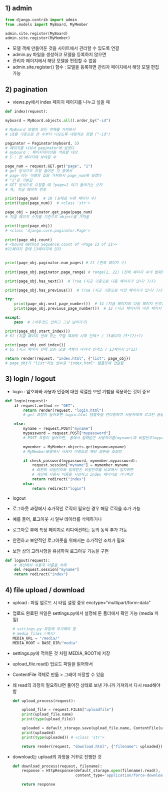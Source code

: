 ## 1) admin



```py
from django.contrib import admin
from .models import MyBoard, MyMember

admin.site.register(MyBoard)
admin.site.register(MyMember)
```



- 모델 객체 만들어둔 것을 사이트에서 관리할 수 있도록 연결
- admin.py 파일을 생성하고 모델을 등록하지 않으면
- 관리자 페이지에서 해당 모델을 편집할 수 없음
- admin.site.register() 함수 : 모델을 등록하면 관리자 페이지에서 해당 모델 편집 가능



## 2) pagination



- views.py에서 index 페이지 페이지를 나누고 싶을 때

  

```py
def index(request):

myboard = MyBoard.objects.all().order_by("-id")

# MyBoard 모델의 모든 객체를 가져와서
# id를 기준으로 큰 수부터 나오도록 내림차순 정렬 ("-id")

paginator = Paginator(myboard, 5)
# 페이지를 나눠서 paginator에 넣겠다
# myboard : 페이지네이션을 적용할 대상
# 5 : 한 페이지에 보여질 수

page_num = request.GET.get("page", "1")
# get 방식으로 요청 들어온 것 중에서
# page 라는 이름의 값을 가져와서 page_num에 넣겠다
# "1"은 기본값
# GET 방식으로 요청할 때 ?page=2 여기 들어가는 숫자
# 즉, 지금 페이지 번호

print(page_num)  # 19 (실제로 누른 페이지 수)
print(type(page_num))  # <class 'str'>

page_obj = paginator.get_page(page_num)
# 지금 페이지 숫자를 기준으로 object를 가져옴

print(type(page_obj))  
# <class 'django.core.paginator.Page'>
    
print(page_obj.count)
# <bound method Sequence.count of <Page 13 of 21>> 
#21페이지 중에 13페이지에 있다
   

print(page_obj.paginator.num_pages) # 21 (전체 페이지 수)
  
print(page_obj.paginator.page_range) # range(1, 22) (전체 페이지 수의 범위)

print(page_obj.has_next())  # True (지금 기준으로 다음 페이지가 있니? T/F)

print(page_obj.has_previous())  # True (지금 기준으로 이전 페이지가 있니? T/F)

try:
	print(page_obj.next_page_number())  # 14 (지금 페이지의 다음 페이지 번호)
	print(page_obj.previous_page_number())  # 12 (지금 페이지의 이전 페이지 번호)

except:
	pass  # (아무것도 안하고 그냥 넘어가기)

print(page_obj.start_index())  
# 61 (지금 페이지 안에 있는 모델 객체의 시작 인덱스 / 13페이지 (5*12)+1)

print(page_obj.end_index())  
# 65 (지금 페이지 안에 있는 모델 객체의 마지막 인덱스 / 13페이지 5*13)

return render(request, "index.html", {"list": page_obj})
# page_obj가 "list"라는 변수로 "index.html" 탬플릿에 전달됨
```



## 3) login / logout

- login : 암호화와 사용자 인증에 대한 적절한 보안 기법을 적용하는 것이 중요

```py
def login(request):
    if request.method == "GET":
        return render(request, "login.html")
        # get 요청이 들어오면 login.html 템플릿을 렌더링하여 사용자에게 로그인 폼을 보여줌

    else:
        myname = request.POST["myname"]
        mypassword = request.POST["mypassword"]
        # POST 요청이 들어오면, 폼에서 입력받은 사용자이름(myname)과 비밀번호(mypassword) 확인

        mymember = MyMember.objects.get(myname=myname)
        # MyMember모델에서 사용자 이름으로 해당 회원을 조회함

        if check_password(mypassword, mymember.mypassword):
            request.session["myname"] = mymember.myname
            # 회원의 비밀번호와 입력받은 비밀번호를 비교해서 일치하면
            # 세션에 사용자 이름을 저장하고 index 페이지로 리디렉션
            return redirect("index")
        else:
            return redirect("login")
```



- logout

- 로그아웃 과정에서 추가적인 로직이 필요한 경우 해당 로직을 추가 가능
- 예를 들어, 로그아웃 시 일부 데이터를 삭제하거나 
- 로그아웃 후에 특정 페이지로 리디렉션하는 등의 동작 추가 가능

- 안전하고 보안적인 로그아웃을 위해서는 추가적인 조치가 필요
- 보안 상의 고려사항을 유념하여 로그아웃 기능을 구현

```py
def logout(request):
    # 세션에서 사용자 이름을 삭제
    del request.session["myname"]
    return redirect("index")
```



## 4) file upload / download

-  upload :  파일 업로드 시 타입 설정 중요 enctype="multipart/form-data"

- 업로드 완료된 파일은 settings.py에서 설정해 둔 폴더에서 확인 가능 (media 파일)

  ```py
  # settings.py 파일에 추가해야 함
  # media files (예시)
  MEDIA_URL = "/media/"
  MEDIA_ROOT = BASE_DIR/"media"
  ```



- settings.py에 적어둔 것 처럼 MEDIA_ROOT에 저장

- upload_file.read() 업로드 파일을 읽어와서 

- ContentFile 객체로 만듦 > 그래야 저장할 수 있음

- 왜 read의 과정이 필요하냐면 풀어진 상태로 보낸 거니까 가져와서 다시 read해야 함

  ```py
  def upload_process(request):
  
      upload_file = request.FILES["uploadfile"]
      print(upload_file.name)
      print(type(upload_file))
  
      uploaded = default_storage.save(upload_file.name, ContentFile(upload_file.read()))
      print(uploaded)
      print(type(uploaded)) # <class 'str'>
  
      return render(request, "download.html", {"filename": uploaded})
  ```

  

- download는 upload의 과정을 거꾸로 진행한 것

  ```py
  def download_process(request, filename):
      response = HttpResponse(default_storage.open(filename).read(),
                              content_type='application/force-download')
  
      return response
  ```

  